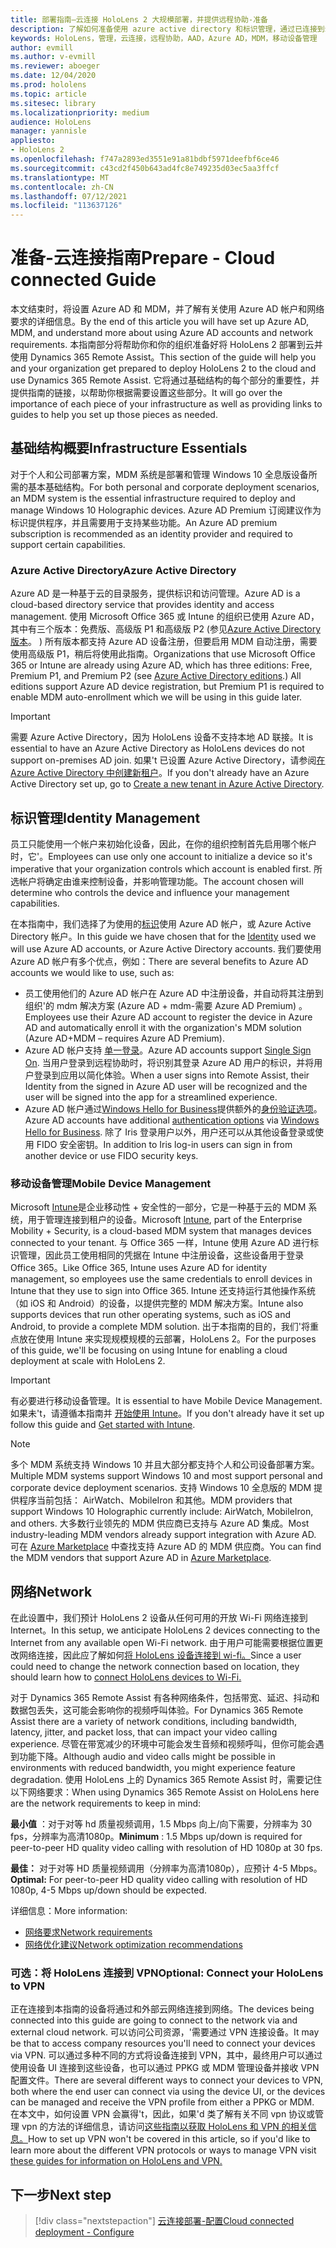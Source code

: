```yaml
---
title: 部署指南–云连接 HoloLens 2 大规模部署，并提供远程协助-准备
description: 了解如何准备使用 azure active directory 和标识管理，通过已连接到云的网络注册 HoloLens 设备。
keywords: HoloLens，管理，云连接，远程协助，AAD，Azure AD，MDM，移动设备管理
author: evmill
ms.author: v-evmill
ms.reviewer: aboeger
ms.date: 12/04/2020
ms.prod: hololens
ms.topic: article
ms.sitesec: library
ms.localizationpriority: medium
audience: HoloLens
manager: yannisle
appliesto:
- HoloLens 2
ms.openlocfilehash: f747a2893ed3551e91a81bdbf5971deefbf6ce46
ms.sourcegitcommit: c43cd2f450b643ad4fc8e749235d03ec5aa3ffcf
ms.translationtype: MT
ms.contentlocale: zh-CN
ms.lasthandoff: 07/12/2021
ms.locfileid: "113637126"
---
```

# <a name="prepare---cloud-connected-guide"></a><span data-ttu-id="c2f66-104">准备-云连接指南</span><span class="sxs-lookup"><span data-stu-id="c2f66-104">Prepare - Cloud connected Guide</span></span>

<span data-ttu-id="c2f66-105">本文结束时，将设置 Azure AD 和 MDM，并了解有关使用 Azure AD 帐户和网络要求的详细信息。</span><span class="sxs-lookup"><span data-stu-id="c2f66-105">By the end of this article you will have set up Azure AD, MDM, and understand more about using Azure AD accounts and network requirements.</span></span> <span data-ttu-id="c2f66-106">本指南部分将帮助你和你的组织准备好将 HoloLens 2 部署到云并使用 Dynamics 365 Remote Assist。</span><span class="sxs-lookup"><span data-stu-id="c2f66-106">This section of the guide will help you and your organization get prepared to deploy HoloLens 2 to the cloud and use Dynamics 365 Remote Assist.</span></span> <span data-ttu-id="c2f66-107">它将通过基础结构的每个部分的重要性，并提供指南的链接，以帮助你根据需要设置这些部分。</span><span class="sxs-lookup"><span data-stu-id="c2f66-107">It will go over the importance of each piece of your infrastructure as well as providing links to guides to help you set up those pieces as needed.</span></span>

## <a name="infrastructure-essentials"></a><span data-ttu-id="c2f66-108">基础结构概要</span><span class="sxs-lookup"><span data-stu-id="c2f66-108">Infrastructure Essentials</span></span>

<span data-ttu-id="c2f66-109">对于个人和公司部署方案，MDM 系统是部署和管理 Windows 10 全息版设备所需的基本基础结构。</span><span class="sxs-lookup"><span data-stu-id="c2f66-109">For both personal and corporate deployment scenarios, an MDM system is the essential infrastructure required to deploy and manage Windows 10 Holographic devices.</span></span> <span data-ttu-id="c2f66-110">Azure AD Premium 订阅建议作为标识提供程序，并且需要用于支持某些功能。</span><span class="sxs-lookup"><span data-stu-id="c2f66-110">An Azure AD premium subscription is recommended as an identity provider and required to support certain capabilities.</span></span>

### <a name="azure-active-directory"></a><span data-ttu-id="c2f66-111">Azure Active Directory</span><span class="sxs-lookup"><span data-stu-id="c2f66-111">Azure Active Directory</span></span>

<span data-ttu-id="c2f66-112">Azure AD 是一种基于云的目录服务，提供标识和访问管理。</span><span class="sxs-lookup"><span data-stu-id="c2f66-112">Azure AD is a cloud-based directory service that provides identity and access management.</span></span> <span data-ttu-id="c2f66-113">使用 Microsoft Office 365 或 Intune 的组织已使用 Azure AD，其中有三个版本：免费版、高级版 P1 和高级版 P2 (参见[Azure Active Directory 版本](https://azure.microsoft.com/documentation/articles/active-directory-editions)。 ) 所有版本都支持 Azure AD 设备注册，但要启用 MDM 自动注册，需要使用高级版 P1，稍后将使用此指南。</span><span class="sxs-lookup"><span data-stu-id="c2f66-113">Organizations that use Microsoft Office 365 or Intune are already using Azure AD, which has three editions: Free, Premium P1, and Premium P2 (see [Azure Active Directory editions](https://azure.microsoft.com/documentation/articles/active-directory-editions).) All editions support Azure AD device registration, but Premium P1 is required to enable MDM auto-enrollment which we will be using in this guide later.</span></span>

> [!IMPORTANT]
> <span data-ttu-id="c2f66-114">需要 Azure Active Directory，因为 HoloLens 设备不支持本地 AD 联接。</span><span class="sxs-lookup"><span data-stu-id="c2f66-114">It is essential to have an Azure Active Directory as HoloLens devices do not support on-premises AD join.</span></span> <span data-ttu-id="c2f66-115">如果&#39;t 已设置 Azure Active Directory，请参阅[在 Azure Active Directory 中创建新租户](https://docs.microsoft.com/azure/active-directory/fundamentals/active-directory-access-create-new-tenant)。</span><span class="sxs-lookup"><span data-stu-id="c2f66-115">If you don&#39;t already have an Azure Active Directory set up, go to [Create a new tenant in Azure Active Directory](https://docs.microsoft.com/azure/active-directory/fundamentals/active-directory-access-create-new-tenant).</span></span>

## <a name="identity-management"></a><span data-ttu-id="c2f66-116">标识管理</span><span class="sxs-lookup"><span data-stu-id="c2f66-116">Identity Management</span></span>

<span data-ttu-id="c2f66-117">员工只能使用一个帐户来初始化设备，因此，在你的组织控制首先启用哪个帐户时，它&#39;。</span><span class="sxs-lookup"><span data-stu-id="c2f66-117">Employees can use only one account to initialize a device so it&#39;s imperative that your organization controls which account is enabled first.</span></span> <span data-ttu-id="c2f66-118">所选帐户将确定由谁来控制设备，并影响管理功能。</span><span class="sxs-lookup"><span data-stu-id="c2f66-118">The account chosen will determine who controls the device and influence your management capabilities.</span></span>

<span data-ttu-id="c2f66-119">在本指南中，我们选择了为使用的[标识](/hololens/hololens-identity)使用 Azure AD 帐户，或 Azure Active Directory 帐户。</span><span class="sxs-lookup"><span data-stu-id="c2f66-119">In this guide we have chosen that for the [Identity](/hololens/hololens-identity) used we will use Azure AD accounts, or Azure Active Directory accounts.</span></span> <span data-ttu-id="c2f66-120">我们要使用 Azure AD 帐户有多个优点，例如：</span><span class="sxs-lookup"><span data-stu-id="c2f66-120">There are several benefits to Azure AD accounts we would like to use, such as:</span></span>

- <span data-ttu-id="c2f66-121">员工使用他们的 Azure AD 帐户在 Azure AD 中注册设备，并自动将其注册到组织&#39;的 mdm 解决方案 (Azure AD + mdm-需要 Azure AD Premium) 。</span><span class="sxs-lookup"><span data-stu-id="c2f66-121">Employees use their Azure AD account to register the device in Azure AD and automatically enroll it with the organization&#39;s MDM solution (Azure AD+MDM – requires Azure AD Premium).</span></span>
- <span data-ttu-id="c2f66-122">Azure AD 帐户支持 [单一登录](/azure/active-directory/manage-apps/what-is-single-sign-on)。</span><span class="sxs-lookup"><span data-stu-id="c2f66-122">Azure AD accounts support [Single Sign On](/azure/active-directory/manage-apps/what-is-single-sign-on).</span></span> <span data-ttu-id="c2f66-123">当用户登录到远程协助时，将识别其登录 Azure AD 用户的标识，并将用户登录到应用以简化体验。</span><span class="sxs-lookup"><span data-stu-id="c2f66-123">When a user signs into Remote Assist, their Identity from the signed in Azure AD user will be recognized and the user will be signed into the app for a streamlined experience.</span></span>
- <span data-ttu-id="c2f66-124">Azure AD 帐户通过[Windows Hello for Business](/windows/security/identity-protection/hello-for-business/hello-identity-verification)提供额外的[身份验证选项](/hololens/hololens-identity)。</span><span class="sxs-lookup"><span data-stu-id="c2f66-124">Azure AD accounts have additional [authentication options](/hololens/hololens-identity) via [Windows Hello for Business](/windows/security/identity-protection/hello-for-business/hello-identity-verification).</span></span> <span data-ttu-id="c2f66-125">除了 Iris 登录用户以外，用户还可以从其他设备登录或使用 FIDO 安全密钥。</span><span class="sxs-lookup"><span data-stu-id="c2f66-125">In addition to Iris log-in users can sign in from another device or use FIDO security keys.</span></span>

### <a name="mobile-device-management"></a><span data-ttu-id="c2f66-126">移动设备管理</span><span class="sxs-lookup"><span data-stu-id="c2f66-126">Mobile Device Management</span></span>

<span data-ttu-id="c2f66-127">Microsoft [Intune](/mem/intune/fundamentals/what-is-intune)是企业移动性 + 安全性的一部分，它是一种基于云的 MDM 系统，用于管理连接到租户的设备。</span><span class="sxs-lookup"><span data-stu-id="c2f66-127">Microsoft [Intune](/mem/intune/fundamentals/what-is-intune), part of the Enterprise Mobility + Security, is a cloud-based MDM system that manages devices connected to your tenant.</span></span> <span data-ttu-id="c2f66-128">与 Office 365 一样，Intune 使用 Azure AD 进行标识管理，因此员工使用相同的凭据在 Intune 中注册设备，这些设备用于登录 Office 365。</span><span class="sxs-lookup"><span data-stu-id="c2f66-128">Like Office 365, Intune uses Azure AD for identity management, so employees use the same credentials to enroll devices in Intune that they use to sign into Office 365.</span></span> <span data-ttu-id="c2f66-129">Intune 还支持运行其他操作系统（如 iOS 和 Android）的设备，以提供完整的 MDM 解决方案。</span><span class="sxs-lookup"><span data-stu-id="c2f66-129">Intune also supports devices that run other operating systems, such as iOS and Android, to provide a complete MDM solution.</span></span> <span data-ttu-id="c2f66-130">出于本指南的目的，我们&#39;将重点放在使用 Intune 来实现规模规模的云部署，HoloLens 2。</span><span class="sxs-lookup"><span data-stu-id="c2f66-130">For the purposes of this guide, we&#39;ll be focusing on using Intune for enabling a cloud deployment at scale with HoloLens 2.</span></span>

> [!IMPORTANT]
> <span data-ttu-id="c2f66-131">有必要进行移动设备管理。</span><span class="sxs-lookup"><span data-stu-id="c2f66-131">It is essential to have Mobile Device Management.</span></span> <span data-ttu-id="c2f66-132">如果未&#39;t，请遵循本指南并 [开始使用 Intune](/mem/intune/fundamentals/free-trial-sign-up)。</span><span class="sxs-lookup"><span data-stu-id="c2f66-132">If you don&#39;t already have it set up follow this guide and [Get started with Intune](/mem/intune/fundamentals/free-trial-sign-up).</span></span>

> [!NOTE]
> <span data-ttu-id="c2f66-133">多个 MDM 系统支持 Windows 10 并且大部分都支持个人和公司设备部署方案。</span><span class="sxs-lookup"><span data-stu-id="c2f66-133">Multiple MDM systems support Windows 10 and most support personal and corporate device deployment scenarios.</span></span> <span data-ttu-id="c2f66-134">支持 Windows 10 全息版的 MDM 提供程序当前包括： AirWatch、MobileIron 和其他。</span><span class="sxs-lookup"><span data-stu-id="c2f66-134">MDM providers that support Windows 10 Holographic currently include: AirWatch, MobileIron, and others.</span></span> <span data-ttu-id="c2f66-135">大多数行业领先的 MDM 供应商已支持与 Azure AD 集成。</span><span class="sxs-lookup"><span data-stu-id="c2f66-135">Most industry-leading MDM vendors already support integration with Azure AD.</span></span> <span data-ttu-id="c2f66-136">可在 [Azure Marketplace](https://azure.microsoft.com/marketplace/) 中查找支持 Azure AD 的 MDM 供应商。</span><span class="sxs-lookup"><span data-stu-id="c2f66-136">You can find the MDM vendors that support Azure AD in [Azure Marketplace](https://azure.microsoft.com/marketplace/).</span></span>

## <a name="network"></a><span data-ttu-id="c2f66-137">网络</span><span class="sxs-lookup"><span data-stu-id="c2f66-137">Network</span></span>

<span data-ttu-id="c2f66-138">在此设置中，我们预计 HoloLens 2 设备从任何可用的开放 Wi-Fi 网络连接到 Internet。</span><span class="sxs-lookup"><span data-stu-id="c2f66-138">In this setup, we anticipate HoloLens 2 devices connecting to the Internet from any available open Wi-Fi network.</span></span> <span data-ttu-id="c2f66-139">由于用户可能需要根据位置更改网络连接，因此应了解如何[将 HoloLens 设备连接到 wi-fi。](/hololens/hololens-network)</span><span class="sxs-lookup"><span data-stu-id="c2f66-139">Since a user could need to change the network connection based on location, they should learn how to [connect HoloLens devices to Wi-Fi.](/hololens/hololens-network)</span></span>

<span data-ttu-id="c2f66-140">对于 Dynamics 365 Remote Assist 有各种网络条件，包括带宽、延迟、抖动和数据包丢失，这可能会影响你的视频呼叫体验。</span><span class="sxs-lookup"><span data-stu-id="c2f66-140">For Dynamics 365 Remote Assist there are a variety of network conditions, including bandwidth, latency, jitter, and packet loss, that can impact your video calling experience.</span></span> <span data-ttu-id="c2f66-141">尽管在带宽减少的环境中可能会发生音频和视频呼叫，但你可能会遇到功能下降。</span><span class="sxs-lookup"><span data-stu-id="c2f66-141">Although audio and video calls might be possible in environments with reduced bandwidth, you might experience feature degradation.</span></span> <span data-ttu-id="c2f66-142">使用 HoloLens 上的 Dynamics 365 Remote Assist 时，需要记住以下网络要求：</span><span class="sxs-lookup"><span data-stu-id="c2f66-142">When using Dynamics 365 Remote Assist on HoloLens here are the network requirements to keep in mind:</span></span>

<span data-ttu-id="c2f66-143">**最小值** ：对于对等 hd 质量视频调用，1.5 Mbps 向上/向下需要，分辨率为 30 fps，分辨率为高清1080p。</span><span class="sxs-lookup"><span data-stu-id="c2f66-143">**Minimum** : 1.5 Mbps up/down is required for peer-to-peer HD quality video calling with resolution of HD 1080p at 30 fps.</span></span>

<span data-ttu-id="c2f66-144">**最佳：** 对于对等 HD 质量视频调用（分辨率为高清1080p），应预计 4-5 Mbps。</span><span class="sxs-lookup"><span data-stu-id="c2f66-144">**Optimal:** For peer-to-peer HD quality video calling with resolution of HD 1080p, 4-5 Mbps up/down should be expected.</span></span>

<span data-ttu-id="c2f66-145">详细信息：</span><span class="sxs-lookup"><span data-stu-id="c2f66-145">More information:</span></span>

- [<span data-ttu-id="c2f66-146">网络要求</span><span class="sxs-lookup"><span data-stu-id="c2f66-146">Network requirements</span></span>](/dynamics365/mixed-reality/remote-assist/requirements#network-requirements)
- [<span data-ttu-id="c2f66-147">网络优化建议</span><span class="sxs-lookup"><span data-stu-id="c2f66-147">Network optimization recommendations</span></span>](/dynamics365/mixed-reality/remote-assist/requirements#dynamics-365-remote-assist-hololens)

### <a name="optional-connect-your-hololens-to-vpn"></a><span data-ttu-id="c2f66-148">可选：将 HoloLens 连接到 VPN</span><span class="sxs-lookup"><span data-stu-id="c2f66-148">Optional: Connect your HoloLens to VPN</span></span>

<span data-ttu-id="c2f66-149">正在连接到本指南的设备将通过和外部云网络连接到网络。</span><span class="sxs-lookup"><span data-stu-id="c2f66-149">The devices being connected into this guide are going to connect to the network via and external cloud network.</span></span> <span data-ttu-id="c2f66-150">可以访问公司资源，&#39;需要通过 VPN 连接设备。</span><span class="sxs-lookup"><span data-stu-id="c2f66-150">It may be that to access company resources you&#39;ll need to connect your devices via VPN.</span></span> <span data-ttu-id="c2f66-151">可以通过多种不同的方式将设备连接到 VPN，其中，最终用户可以通过使用设备 UI 连接到这些设备，也可以通过 PPKG 或 MDM 管理设备并接收 VPN 配置文件。</span><span class="sxs-lookup"><span data-stu-id="c2f66-151">There are several different ways to connect your devices to VPN, both where the end user can connect via using the device UI, or the devices can be managed and receive the VPN profile from either a PPKG or MDM.</span></span> <span data-ttu-id="c2f66-152">在本文中，如何设置 VPN 会赢得&#39;t，因此，如果&#39;d 类了解有关不同 vpn 协议或管理 vpn 的方法的详细信息，请访问[这些指南以获取 HoloLens 和 VPN 的相关信息。](/hololens/hololens-network#vpn)</span><span class="sxs-lookup"><span data-stu-id="c2f66-152">How to set up VPN won&#39;t be covered in this article, so if you&#39;d like to learn more about the different VPN protocols or ways to manage VPN visit [these guides for information on HoloLens and VPN.](/hololens/hololens-network#vpn)</span></span>

## <a name="next-step"></a><span data-ttu-id="c2f66-153">下一步</span><span class="sxs-lookup"><span data-stu-id="c2f66-153">Next step</span></span>

> [!div class="nextstepaction"]
> [<span data-ttu-id="c2f66-154">云连接部署-配置</span><span class="sxs-lookup"><span data-stu-id="c2f66-154">Cloud connected deployment - Configure</span></span>](hololens2-cloud-connected-configure.md)
